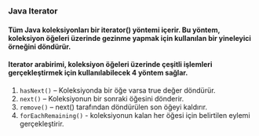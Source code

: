 ### Java Iterator

#### Tüm Java koleksiyonları bir iterator() yöntemi içerir. Bu yöntem, koleksiyon öğeleri üzerinde gezinme yapmak için kullanılan bir yineleyici örneğini döndürür.

#### Iterator arabirimi, koleksiyon öğeleri üzerinde çeşitli işlemleri gerçekleştirmek için kullanılabilecek 4 yöntem sağlar.


1. `hasNext()` – Koleksiyonda bir öğe varsa true değer döndürür.
2. `next()` – Koleksiyonun bir sonraki öğesini dönderir.
3. `remove()` – next() tarafından döndürülen son öğeyi kaldırır.
4. `forEachRemaining()` - koleksiyonun kalan her öğesi için belirtilen eylemi gerçekleştirir.
